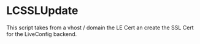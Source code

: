 # LCSSLUpdate
This script takes from a vhost / domain the LE Cert an create the SSL Cert for the LiveConfig backend.
